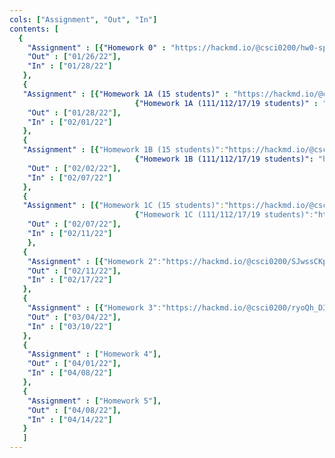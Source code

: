 ```yaml
---
cols: ["Assignment", "Out", "In"]
contents: [
  {
    "Assignment" : [{"Homework 0" : "https://hackmd.io/@csci0200/hw0-spr22"}],
    "Out" : ["01/26/22"],
    "In" : ["01/28/22"]
   },
   {
   "Assignment" : [{"Homework 1A (15 students)" : "https://hackmd.io/@csci0200/SJS72KCju"},
                            {"Homework 1A (111/112/17/19 students)" : "https://hackmd.io/@csci0200/B1fdCtcpu"}],
    "Out" : ["01/28/22"],
    "In" : ["02/01/22"]
   },
   {
   "Assignment" : [{"Homework 1B (15 students)":"https://hackmd.io/@csci0200/HJ7f4h-kt"},
                            {"Homework 1B (111/112/17/19 students)": "https://hackmd.io/@csci0200/B1FAA_JkF" }],
    "Out" : ["02/02/22"],
    "In" : ["02/07/22"]
   },
   {
   "Assignment" : [{"Homework 1C (15 students)":"https://hackmd.io/@csci0200/Skr6imjTO"},
                            {"Homework 1C (111/112/17/19 students)":"https://hackmd.io/@csci0200/H11bU_5Tu"}],
    "Out" : ["02/07/22"],
    "In" : ["02/11/22"]
	},
   {
    "Assignment" : [{"Homework 2":"https://hackmd.io/@csci0200/SJwssCKpF"}],
    "Out" : ["02/11/22"],
    "In" : ["02/17/22"]
   },
   {
    "Assignment" : [{"Homework 3":"https://hackmd.io/@csci0200/ryoQh_D3O"}],
    "Out" : ["03/04/22"],
    "In" : ["03/10/22"]
   },
   {
    "Assignment" : ["Homework 4"],
    "Out" : ["04/01/22"],
    "In" : ["04/08/22"]
   },
   {
    "Assignment" : ["Homework 5"],
    "Out" : ["04/08/22"],
    "In" : ["04/14/22"]
   }
   ]
---
```

